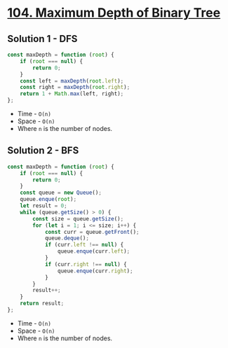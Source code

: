 # [104. Maximum Depth of Binary Tree](https://leetcode.com/problems/maximum-depth-of-binary-tree/)

## Solution 1 - DFS

```js
const maxDepth = function (root) {
    if (root === null) {
        return 0;
    }
    const left = maxDepth(root.left);
    const right = maxDepth(root.right);
    return 1 + Math.max(left, right);
};
```

-   Time - `O(n)`
-   Space - `O(n)`
-   Where `n` is the number of nodes.

## Solution 2 - BFS

```js
const maxDepth = function (root) {
    if (root === null) {
        return 0;
    }
    const queue = new Queue();
    queue.enque(root);
    let result = 0;
    while (queue.getSize() > 0) {
        const size = queue.getSize();
        for (let i = 1; i <= size; i++) {
            const curr = queue.getFront();
            queue.deque();
            if (curr.left !== null) {
                queue.enque(curr.left);
            }
            if (curr.right !== null) {
                queue.enque(curr.right);
            }
        }
        result++;
    }
    return result;
};
```

-   Time - `O(n)`
-   Space - `O(n)`
-   Where `n` is the number of nodes.
